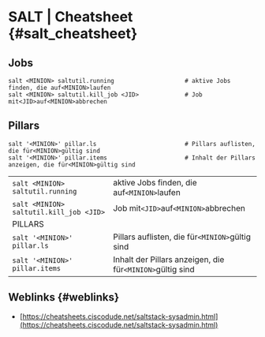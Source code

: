 # SALT \| Cheatsheet {#salt_cheatsheet}



## Jobs

```
salt <MINION> saltutil.running                    # aktive Jobs finden, die auf<MINION>laufen
salt <MINION> saltutil.kill_job <JID>             # Job mit<JID>auf<MINION>abbrechen
```

## Pillars

```
salt '<MINION>' pillar.ls                         # Pillars auflisten, die für<MINION>gültig sind
salt '<MINION>' pillar.items                      # Inhalt der Pillars anzeigen, die für<MINION>gültig sind
```

|  |  |
| :--- | :--- |
| `salt <MINION> saltutil.running` | aktive Jobs finden, die auf`<MINION>`laufen |
| `salt <MINION> saltutil.kill_job <JID>` | Job mit`<JID>`auf`<MINION>`abbrechen |
| PILLARS |  |
| `salt '<MINION>' pillar.ls` | Pillars auflisten, die für`<MINION>`gültig sind |
| `salt '<MINION>' pillar.items` | Inhalt der Pillars anzeigen, die für`<MINION>`gültig sind |

## Weblinks {#weblinks}

* [https://cheatsheets.ciscodude.net/saltstack-sysadmin.html](https://cheatsheets.ciscodude.net/saltstack-sysadmin.html)



